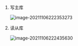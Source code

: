 1. 写主库

   ![image-20211106222353273](https://myblog-imgs.oss-cn-hangzhou.aliyuncs.com/blog/imgs/image-20211106222353273.png)

2. 读从库

   ![image-20211106222435630](https://myblog-imgs.oss-cn-hangzhou.aliyuncs.com/blog/imgs/image-20211106222435630.png)

